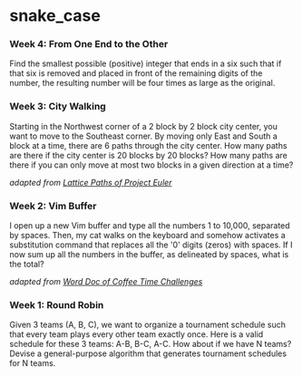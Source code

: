 # snake_case

### Week 4: From One End to the Other

Find the smallest possible (positive) integer that ends in a six such that
if that six is removed and placed in front of the remaining digits of the
number, the resulting number will be four times as large as the original.

### Week 3: City Walking

Starting in the Northwest corner of a 2 block by 2 block city center, you
want to move to the Southeast corner. By moving only East and South a block
at a time, there are 6 paths through the city center.  How many paths are
there if the city center is 20 blocks by 20 blocks? How many paths are there
if you can only move at most two blocks in a given direction at a time?

*adapted from [Lattice Paths of Project
Euler](https://projecteuler.net/problem=15)*

### Week 2: Vim Buffer

I open up a new Vim buffer and type all the numbers 1 to 10,000, separated
by spaces. Then, my cat walks on the keyboard and somehow activates a
substitution command that replaces all the '0' digits (zeros) with spaces.
If I now sum up all the numbers in the buffer, as delineated by spaces, what
is the total?

*adapted from [Word Doc of Coffee Time
Challenges](http://www.datagenetics.com/blog/june22014/index.html)*

### Week 1: Round Robin

Given 3 teams (A, B, C), we want to organize a tournament schedule such that
every team plays every other team exactly once. Here is a valid schedule for
these 3 teams: A-B, B-C, A-C. How about if we have N teams? Devise a
general-purpose algorithm that generates tournament schedules for N teams.
